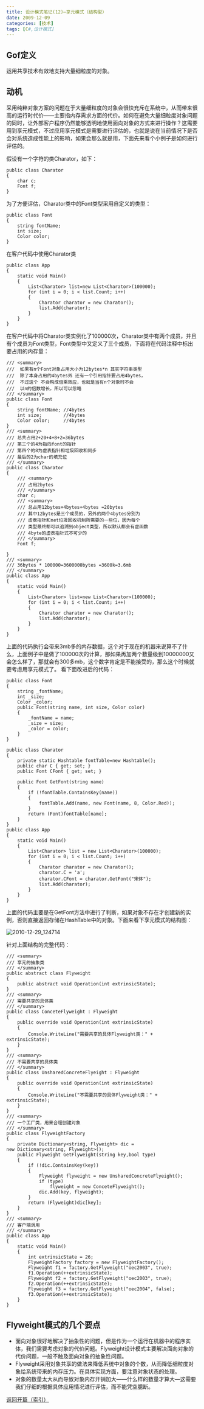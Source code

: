 ```yaml
---
title: 设计模式笔记(12)—享元模式（结构型）
date: 2009-12-09
categories: [技术]
tags: [C#,设计模式]
---
```


## Gof定义

运用共享技术有效地支持大量细粒度的对象。

## 动机

采用纯粹对象方案的问题在于大量细粒度的对象会很快充斥在系统中，从而带来很高的运行时代价——主要指内存需求方面的代价。如何在避免大量细粒度对象问题的同时，让外部客户程序仍然能够透明地使用面向对象的方式来进行操作？这需要用到享元模式，不过应用享元模式是需要进行评估的，也就是说在当前情况下是否会对系统造成性能上的影响，如果会那么就是用，下面先来看个小例子是如何进行评估的。

假设有一个字符的类Charator，如下：

```
public class Charator
{
    char c;
    Font f;
}
```

为了方便评估，Charator类中的Font类型采用自定义的类型：

```
public class Font
{
    string fontName;
    int size;
    Color color;
}
```

在客户代码中使用Charator类

```
public class App
{
    static void Main()
    {
        List<Charator> list=new List<Charator>(100000);
        for (int i = 0; i < list.Count; i++)
        {
            Charator charator = new Charator();
            list.Add(charator);
        }
    }
}
```

在客户代码中将Charator类实例化了100000次，Charator类中有两个成员，并且有个成员为Font类型，Font类型中又定义了三个成员，下面将在代码注释中标出要占用的内存量：

```
/// <summary>
///  如果有n个Font对象占用大小为12bytes*n 其实字符串类型
///  除了本身占用的4bytes外 还有一个引用指针要占用4bytes，
///  不过这个 不会构成倍乘效应，也就是当有n个对象时不会
///  以n的倍数增长，所以可以忽略
/// </summary>
public class Font
{
    string fontName; //4bytes
    int size;        //4bytes
    Color color;     //4bytes
}
/// <summary>
/// 总共占用2+20+4+8+2=36bytes
/// 第三个的4为指向font的指针
/// 第四个的8为虚表指针和垃圾回收和同步
/// 最后的2为char的填充位
/// </summary>
public class Charator
{
    /// <summary>
    /// 占用2bytes
    /// </summary>
    char c;
    /// <summary>
    /// 总占用12bytes+4bytes+4bytes =20bytes
    /// 其中12bytes是三个成员的，另外的两个4bytes分别为
    /// 虚表指针和net垃圾回收机制所需要的一些位，因为每个
    /// 类型最终都可以追溯到object类型，所以默认都会有虚函数
    /// 4byte的虚表指针式不可少的
    /// </summary>
    Font f; 

}
/// <summary>
/// 36bytes * 100000=3600000bytes =3600k=3.6mb
/// </summary>
public class App
{
    static void Main()
    {
        List<Charator> list=new List<Charator>(100000);
        for (int i = 0; i < list.Count; i++)
        {
            Charator charator = new Charator();
            list.Add(charator);
        }
    }
}
```

上面的代码执行会带来3mb多的内存数据，这个对于现在的机器来说算不了什么，上面例子中是做了100000次的计算，那如果再加两个数量级到10000000又会怎么样了，那就会有300多mb，这个数字肯定是不能接受的，那么这个时候就要考虑用享元模式了。 看下面改进后的代码：

```
public class Font
{
    string _fontName;
    int _size;
    Color _color;
    public Font(string name, int size, Color color)
    {
        _fontName = name;
        _size = size;
        _color = color;
    }
}

public class Charator
{
    private static Hashtable fontTable=new Hashtable();
    public char C { get; set; }
    public Font CFont { get; set; }

    public Font GetFont(string name)
    {
        if (!fontTable.ContainsKey(name))
        {
            fontTable.Add(name, new Font(name, 8, Color.Red));
        }
        return (Font)fontTable[name];
    }
}
public class App
{
    static void Main()
    {
        List<Charator> list = new List<Charator>(100000);
        for (int i = 0; i < list.Count; i++)
        {
            Charator charator = new Charator();
            charator.C = 'a';
            charator.CFont = charator.GetFont("宋体");
            list.Add(charator);
        }
    }
}
```

上面的代码主要是在GetFont方法中进行了判断，如果对象不存在才创建新的实例，否则直接返回存储在HashTable中的对象。下面来看下享元模式的结构图：

![2010-12-29_124714](https://cdn.jsdelivr.net/gh/oec2003/hblog-images/img/202201290618198.png)

针对上面结构的完整代码：

```
/// <summary>
/// 享元的抽象类
/// </summary>
public abstract class Flyweight
{
    public abstract void Operation(int extrinsicState);
}
/// <summary>
/// 需要共享的具体类
/// </summary>
public class ConceteFlyweight : Flyweight
{
    public override void Operation(int extrinsicState)
    {
        Console.WriteLine("需要共享的具体Flyweight类：" + extrinsicState);
    }
}
/// <summary>
/// 不需要共享的具体类
/// </summary>
public class UnsharedConcreteFlyeight : Flyweight
{
    public override void Operation(int extrinsicState)
    {
        Console.WriteLine("不需要共享的具体Flyweight类：" + extrinsicState);
    }
}
/// <summary>
/// 一个工厂类，用来合理创建对象
/// </summary>
public class FlyweightFactory
{
    private Dictionary<string, Flyweight> dic = 
new Dictionary<string, Flyweight>();
    public Flyweight GetFlyweight(string key,bool type)
    {
        if (!dic.ContainsKey(key))
        {
            Flyweight flyweight = new UnsharedConcreteFlyeight();
            if (type)
                flyweight = new ConceteFlyweight();
            dic.Add(key, flyweight);
        }
        return (Flyweight)dic[key];
    }
}
/// <summary>
/// 客户端调用
/// </summary>
public class App
{
    static void Main()
    {
        int extrinsicState = 26;
        FlyweightFactory factory = new FlyweightFactory();
        Flyweight f1 = factory.GetFlyweight("oec2003", true);
        f1.Operation(++extrinsicState);
        Flyweight f2 = factory.GetFlyweight("oec2003", true);
        f2.Operation(++extrinsicState);
        Flyweight f3 = factory.GetFlyweight("oec2004", false);
        f3.Operation(++extrinsicState);
    }
}
```

## Flyweight模式的几个要点

* 面向对象很好地解决了抽象性的问题，但是作为一个运行在机器中的程序实体，我们需要考虑对象的代价问题。Flyweight设计模式主要解决面向对象的代价问题，一般不触及面向对象的抽象性问题。
* Flyweight采用对象共享的做法来降低系统中对象的个数，从而降低细粒度对象给系统带来的内存压力。在具体实现方面，要注意对象状态的处理。
* 对象的数量太大从而导致对象内存开销加大——什么样的数量才算大—这需要我们仔细的根据具体应用情况进行评估，而不能凭空臆断。

[返回开篇（索引）](http://blog.fwhyy.com/2009/11/design-patterns-notes-1-index/)

